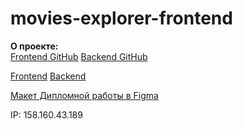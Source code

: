 # movies-explorer-frontend

**О проекте:**
<br />
[Frontend GitHub](https://github.com/ElmiraZairbekova/movies-explorer-frontend/tree/level-3)
[Backend GitHub](https://github.com/ElmiraZairbekova/movies-explorer-api)

[Frontend](http://movies-diplom.nomoredomains.club)
[Backend](http://api.movies-diplom.nomoredomains.club)

[Макет Дипломной работы в Figma](https://www.figma.com/file/cASM20ikAsPlTi2doec68Q/Diploma?node-id=704%3A907&t=g2NeZ4zUgeKadH74-0)

IP:
158.160.43.189